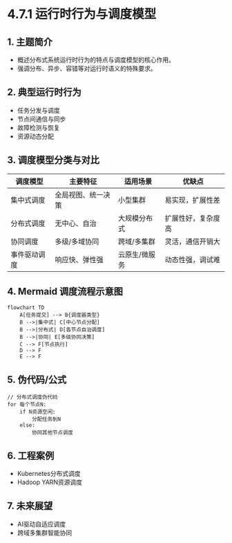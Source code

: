 # 4.7.1 运行时行为与调度模型

## 1. 主题简介

- 概述分布式系统运行时行为的特点与调度模型的核心作用。
- 强调分布、异步、容错等对运行时语义的特殊要求。

## 2. 典型运行时行为

- 任务分发与调度
- 节点间通信与同步
- 故障检测与恢复
- 资源动态分配

## 3. 调度模型分类与对比

| 调度模型 | 主要特征 | 适用场景 | 优缺点 |
|---|---|---|---|
| 集中式调度 | 全局视图、统一决策 | 小型集群 | 易实现，扩展性差 |
| 分布式调度 | 无中心、自治 | 大规模分布式 | 扩展性好，复杂度高 |
| 协同调度 | 多级/多域协同 | 跨域/多集群 | 灵活，通信开销大 |
| 事件驱动调度 | 响应快、弹性强 | 云原生/微服务 | 动态性强，调试难 |

## 4. Mermaid 调度流程示意图

```mermaid
flowchart TD
    A[任务提交] --> B{调度器类型}
    B -->|集中式| C[中心节点分配]
    B -->|分布式| D[各节点自治调度]
    B -->|协同| E[多级协同决策]
    C --> F[节点执行]
    D --> F
    E --> F
```

## 5. 伪代码/公式

```pseudo
// 分布式调度伪代码
for 每个节点N:
    if N资源空闲:
        分配任务到N
    else:
        协同其他节点调度
```

## 6. 工程案例

- Kubernetes分布式调度
- Hadoop YARN资源调度

## 7. 未来展望

- AI驱动自适应调度
- 跨域多集群智能协同
